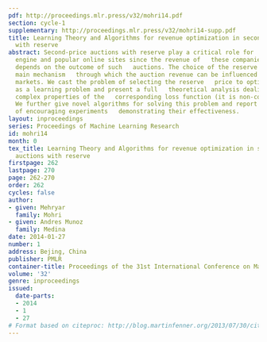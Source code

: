 ```yaml
---
pdf: http://proceedings.mlr.press/v32/mohri14.pdf
section: cycle-1
supplementary: http://proceedings.mlr.press/v32/mohri14-supp.pdf
title: Learning Theory and Algorithms for revenue optimization in second price auctions
  with reserve
abstract: Second-price auctions with reserve play a critical role for    modern search
  engine and popular online sites since the revenue of   these companies often directly
  depends on the outcome of such   auctions. The choice of the reserve price is the
  main mechanism   through which the auction revenue can be influenced in these   electronic
  markets. We cast the problem of selecting the reserve   price to optimize revenue
  as a learning problem and present a full   theoretical analysis dealing with the
  complex properties of the   corresponding loss function (it is non-convex and discontinuous).
  We further give novel algorithms for solving this problem and report the results
  of encouraging experiments   demonstrating their effectiveness.
layout: inproceedings
series: Proceedings of Machine Learning Research
id: mohri14
month: 0
tex_title: Learning Theory and Algorithms for revenue optimization in second price
  auctions with reserve
firstpage: 262
lastpage: 270
page: 262-270
order: 262
cycles: false
author:
- given: Mehryar
  family: Mohri
- given: Andres Munoz
  family: Medina
date: 2014-01-27
number: 1
address: Bejing, China
publisher: PMLR
container-title: Proceedings of the 31st International Conference on Machine Learning
volume: '32'
genre: inproceedings
issued:
  date-parts:
  - 2014
  - 1
  - 27
# Format based on citeproc: http://blog.martinfenner.org/2013/07/30/citeproc-yaml-for-bibliographies/
---
```

